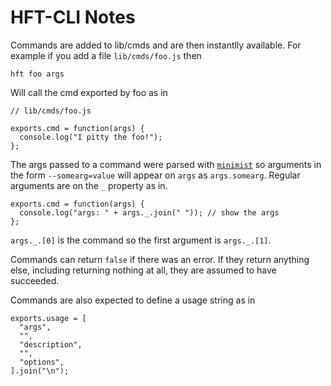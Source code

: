 HFT-CLI Notes
=============

Commands are added to lib/cmds and are then instantlly available. For example if you add a file
`lib/cmds/foo.js` then

    hft foo args

Will call the cmd exported by foo as in

    // lib/cmds/foo.js

    exports.cmd = function(args) {
      console.log("I pitty the foo!");
    };

The args passed to a command were parsed with [`minimist`](https://www.npmjs.org/package/minimist) so
arguments in the form `--somearg=value` will appear on `args` as `args.somearg`. Regular arguments
are on the `_` property as in.

    exports.cmd = function(args) {
      console.log("args: " + args._.join(" ")); // show the args
    };

`args._.[0]` is the command so the first argument is `args._.[1]`.

Commands can return `false` if there was an error. If they return anything else, including
returning nothing at all, they are assumed to have succeeded.

Commands are also expected to define a usage string as in

    exports.usage = [
      "args",
      "",
      "description",
      "",
      "options",
    ].join("\n");
